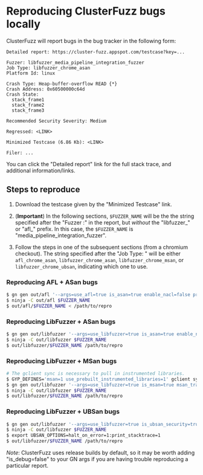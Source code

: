 # Reproducing ClusterFuzz bugs locally

ClusterFuzz will report bugs in the bug tracker in the following form:

```
Detailed report: https://cluster-fuzz.appspot.com/testcase?key=...

Fuzzer: libfuzzer_media_pipeline_integration_fuzzer
Job Type: libfuzzer_chrome_asan
Platform Id: linux

Crash Type: Heap-buffer-overflow READ {*}
Crash Address: 0x60500000c64d
Crash State:
  stack_frame1
  stack_frame2
  stack_frame3

Recommended Security Severity: Medium

Regressed: <LINK>

Minimized Testcase (6.86 Kb): <LINK>

Filer: ...
```

You can click the "Detailed report" link for the full stack trace, and
additional information/links.

## Steps to reproduce

1. Download the testcase given by the "Minimized Testcase" link.

2. (**Important**) In the following sections, `$FUZZER_NAME` will be the the
   string specified after the "Fuzzer :" in the report, but *without* the
   "libfuzzer_" or "afl_" prefix. In this case, the `$FUZZER_NAME` is
   "media_pipeline_integration_fuzzer".

3. Follow the steps in one of the subsequent sections (from a chromium
   checkout).  The string specified after the "Job Type: " will be either
   `afl_chrome_asan`, `libfuzzer_chrome_asan`, `libfuzzer_chrome_msan`, or
   `libfuzzer_chrome_ubsan`, indicating which one to use.


### Reproducing AFL + ASan bugs
```bash
$ gn gen out/afl '--args=use_afl=true is_asan=true enable_nacl=false proprietary_codecs=true'
$ ninja -C out/afl $FUZZER_NAME
$ out/afl/$FUZZER_NAME < /path/to/repro
```

### Reproducing LibFuzzer + ASan bugs

```bash
$ gn gen out/libfuzzer '--args=use_libfuzzer=true is_asan=true enable_nacl=false proprietary_codecs=true'
$ ninja -C out/libfuzzer $FUZZER_NAME
$ out/libfuzzer/$FUZZER_NAME /path/to/repro
```

### Reproducing LibFuzzer + MSan bugs

```bash
# The gclient sync is necessary to pull in instrumented libraries.
$ GYP_DEFINES='msan=1 use_prebuilt_instrumented_libraries=1' gclient sync
$ gn gen out/libfuzzer '--args=use_libfuzzer=true is_msan=true msan_track_origins=2 use_prebuilt_instrumented_libraries=true enable_nacl=false proprietary_codecs=true'
$ ninja -C out/libfuzzer $FUZZER_NAME
$ out/libfuzzer/$FUZZER_NAME /path/to/repro
```

### Reproducing LibFuzzer + UBSan bugs

```bash
$ gn gen out/libfuzzer '--args=use_libfuzzer=true is_ubsan_security=true enable_nacl=false proprietary_codecs=true'
$ ninja -C out/libfuzzer $FUZZER_NAME
$ export UBSAN_OPTIONS=halt_on_error=1:print_stacktrace=1
$ out/libfuzzer/$FUZZER_NAME /path/to/repro
```

*Note*: ClusterFuzz uses release builds by default, so it may be worth adding
"is_debug=false" to your GN args if you are having trouble reproducing a
particular report.
